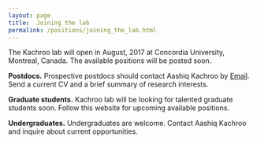 ```yaml
---
layout: page
title:  Joining the lab
permalink: /positions/joining_the_lab.html
---
```


The Kachroo lab will open in August, 2017 at Concordia University, Montreal, Canada. The available positions will be posted soon.  

**Postdocs.**
Prospective postdocs should contact Aashiq Kachroo by [Email](aashiq.kachroo@concordia.ca). Send a current CV and a brief summary of research interests.  

**Graduate students.**
Kachroo lab will be looking for talented graduate students soon. Follow this website for upcoming available positions.

**Undergraduates.**
Undergraduates are welcome. Contact Aashiq Kachroo and inquire about current opportunities.
